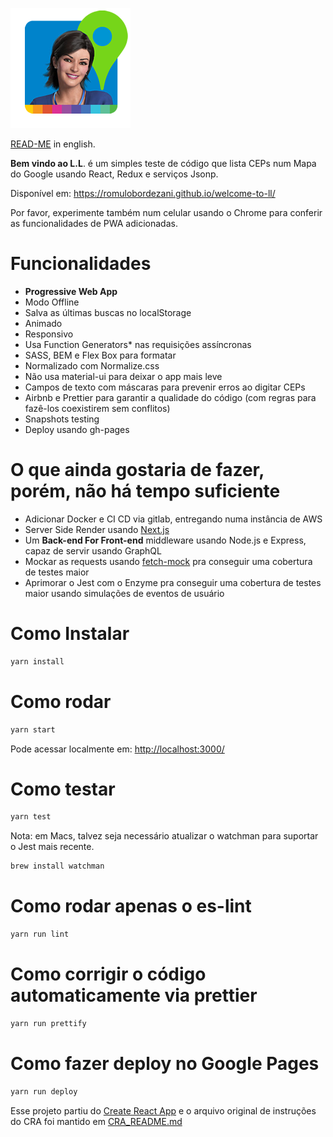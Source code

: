 ![](public/android-chrome-192x192.png?raw=true)

[READ-ME](README-EN.md) in english.

**Bem vindo ao L.L**. é um simples teste de código que lista CEPs num Mapa do Google usando React, Redux e serviços Jsonp.

Disponível em: https://romulobordezani.github.io/welcome-to-ll/
 
Por favor, experimente também num celular usando o Chrome para conferir as funcionalidades de PWA adicionadas.

# Funcionalidades
- **Progressive Web App**
- Modo Offline 
- Salva as últimas buscas no localStorage
- Animado 
- Responsivo
- Usa Function Generators* nas requisições assíncronas
- SASS, BEM e Flex Box para formatar
- Normalizado com Normalize.css
- Não usa material-ui para deixar o app mais leve
- Campos de texto com máscaras para prevenir erros ao digitar CEPs
- Airbnb e Prettier para garantir a qualidade do código (com regras para fazê-los coexistirem sem conflitos)
- Snapshots testing
- Deploy usando gh-pages

# O que ainda gostaria de fazer, porém, não há tempo suficiente
- Adicionar Docker e CI CD via gitlab, entregando numa instância de AWS
- Server Side Render usando [Next.js](https://nextjs.org/)
- Um **Back-end For Front-end** middleware usando Node.js e Express, capaz de servir usando GraphQL
- Mockar as requests usando [fetch-mock](https://www.npmjs.com/package/fetch-mock) pra conseguir uma cobertura de testes maior
- Aprimorar o Jest com o Enzyme pra conseguir uma cobertura de testes maior usando simulações de eventos de usuário

# Como Instalar
```bash
yarn install
```


# Como rodar
```bash
yarn start
```

Pode acessar localmente em: [http://localhost:3000/](http://localhost:3000/)


# Como testar
```bash
yarn test
```
Nota: em Macs, talvez seja necessário atualizar o watchman para suportar o Jest mais recente.
```bash
brew install watchman
```

# Como rodar apenas o es-lint
```bash
yarn run lint
```

# Como corrigir o código automaticamente via prettier 
```bash
yarn run prettify
```

# Como fazer deploy no Google Pages
```bash
yarn run deploy
```

Esse projeto partiu do [Create React App](https://github.com/facebookincubator/create-react-app) e o arquivo original de instruções do CRA foi mantido em [CRA_README.md](CRA_README.md)

